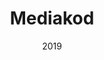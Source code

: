 ---
title: Mediakod
location : Lamain
timing : 1 mois
date : "2019"
post : Stagiaire graphiste et monteur vidéo
---